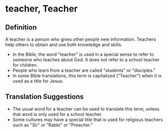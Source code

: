 # teacher, Teacher

## Definition

A teacher is a person who gives other people new information. Teachers help others to obtain and use both knowledge and skills.

* In the Bible, the word "teacher" is used in a special sense to refer to someone who teaches about God. It does not refer to a school teacher for children.
* People who learn from a teacher are called "students" or "disciples."
* In some Bible translations, this term is capitalized ("Teacher") when it is used as a title for Jesus.


## Translation Suggestions



* The usual word for a teacher can be used to translate this term, unless that word is only used for a school teacher.
* Some cultures may have a special title that is used for religious teachers such as "Sir" or "Rabbi" or "Preacher."